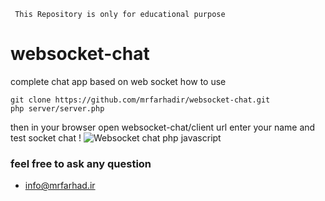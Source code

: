 ``` This Repository is only for educational purpose```
# websocket-chat
complete chat app based on web socket
how to use 
```
git clone https://github.com/mrfarhadir/websocket-chat.git
php server/server.php
```
then in your browser open websocket-chat/client url enter your name and test socket chat !
![Websocket chat php javascript](https://itpro.ir/resources/images/1cb1abc2c514467291f34e0fea0f04e2)
### feel free to ask any question ###
- info@mrfarhad.ir
